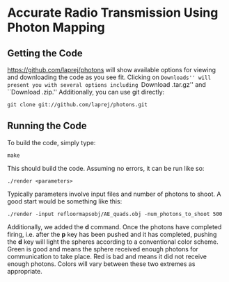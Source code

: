 Accurate Radio Transmission Using Photon Mapping
================================================

Getting the Code
----------------
https://github.com/laprej/photons will show available options for viewing
and downloading the code as you see fit.  Clicking on ``Downloads'' will
present you with several options including ``Download .tar.gz'' and
``Download .zip.''  Additionally, you can use git directly:

    git clone git://github.com/laprej/photons.git

Running the Code
----------------
To build the code, simply type:

    make

This should build the code.  Assuming no errors, it can be run like so:

    ./render <parameters>

Typically parameters involve input files and number of photons to shoot. A
good start would be something like this:

    ./render -input refloormapsobj/AE_quads.obj -num_photons_to_shoot 500

Additionally, we added the **d** command.  Once the photons have completed
firing, i.e. after the **p** key has been pushed and it has completed, pushing
the **d** key will light the spheres according to a conventional color scheme.
Green is good and means the sphere received enough photons for communication
to take place.  Red is bad and means it did not receive enough photons.  Colors
will vary between these two extremes as appropriate.
